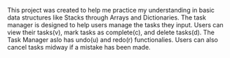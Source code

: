 This project was created to help me practice my understanding in basic data structures like Stacks through Arrays and Dictionaries. The task manager is designed to help users manage the tasks they input. Users can view their tasks(v), mark tasks as complete(c), and delete tasks(d). The Task Manager aslo has undo(u) and redo(r) functionalies. Users can also cancel tasks midway if a mistake has been made. 
